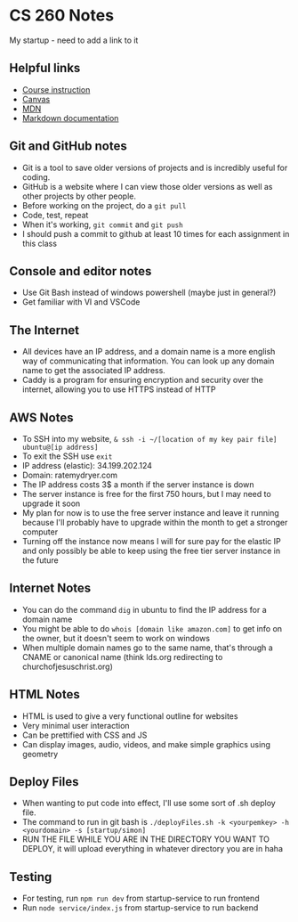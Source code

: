# CS 260 Notes

My startup - need to add a link to it

## Helpful links

- [Course instruction](https://github.com/webprogramming260)
- [Canvas](https://byu.instructure.com)
- [MDN](https://developer.mozilla.org)
- [Markdown documentation](https://docs.github.com/en/get-started/writing-on-github/getting-started-with-writing-and-formatting-on-github/basic-writing-and-formatting-syntax)

## Git and GitHub notes

- Git is a tool to save older versions of projects and is incredibly useful for coding.
- GitHub is a website where I can view those older versions as well as other projects by other people.
- Before working on the project, do a `git pull`
- Code, test, repeat
- When it's working, `git commit` and `git push`
- I should push a commit to github at least 10 times for each assignment in this class

## Console and editor notes

- Use Git Bash instead of windows powershell (maybe just in general?)
- Get familiar with VI and VSCode

## The Internet

- All devices have an IP address, and a domain name is a more english way of communicating that information. You can look up any domain name to get the associated IP address.
- Caddy is a program for ensuring encryption and security over the internet, allowing you to use HTTPS instead of HTTP

## AWS Notes

- To SSH into my website, `& ssh -i ~/[location of my key pair file] ubuntu@[ip address]`
- To exit the SSH use `exit`
- IP address (elastic): 34.199.202.124
- Domain: ratemydryer.com
- The IP address costs 3$ a month if the server instance is down
- The server instance is free for the first 750 hours, but I may need to upgrade it soon
- My plan for now is to use the free server instance and leave it running because I'll probably have to upgrade within the month to get a stronger computer
- Turning off the instance now means I will for sure pay for the elastic IP and only possibly be able to keep using the free tier server instance in the future

## Internet Notes

- You can do the command `dig` in ubuntu to find the IP address for a domain name
- You might be able to do `whois [domain like amazon.com]` to get info on the owner, but it doesn't seem to work on windows
- When multiple domain names go to the same name, that's through a CNAME or canonical name (think lds.org redirecting to churchofjesuschrist.org)

## HTML Notes

- HTML is used to give a very functional outline for websites
- Very minimal user interaction
- Can be prettified with CSS and JS
- Can display images, audio, videos, and make simple graphics using geometry

## Deploy Files

- When wanting to put code into effect, I'll use some sort of .sh deploy file.
- The command to run in git bash is `./deployFiles.sh -k <yourpemkey> -h <yourdomain> -s [startup/simon]`
- RUN THE FILE WHILE YOU ARE IN THE DIRECTORY YOU WANT TO DEPLOY, it will upload everything in whatever directory you are in haha

## Testing

- For testing, run `npm run dev` from startup-service to run frontend
- Run `node service/index.js` from startup-service to run backend